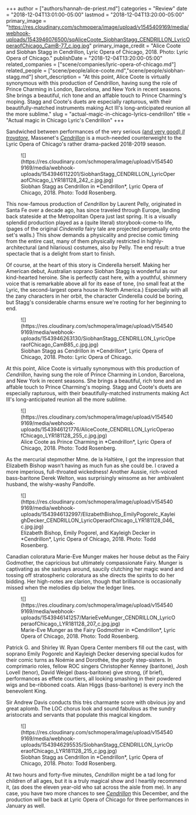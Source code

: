 +++
author = ["authors/hannah-de-priest.md"]
categories = "Review"
date = "2018-12-04T13:01:00-05:00"
lastmod = "2018-12-04T13:20:00-05:00"
primary_image = "https://res.cloudinary.com/schmopera/image/upload/v1545409169/media/webhook-uploads/1543946076500/sqAliceCoote_SiobhanStagg_CENDRILLON_LyricOperaofChicago_CamB-77_c.jpg.jpg"
primary_image_credit = "Alice Coote and Siobhan Stagg in Cendrillon, Lyric Opera of Chicago, 2018. Photo: Lyric Opera of Chicago."
publishDate = "2018-12-04T13:20:00-05:00"
related_companies = ["scene/companies/lyric-opera-of-chicago.md"]
related_people = ["scene/people/alice-coote.md","scene/people/siobhan-stagg.md"]
short_description = "At this point, Alice Coote is virtually synonymous with this production of Cendrillon, having sung the role of Prince Charming in London, Barcelona, and New York in recent seasons. She brings a beautiful, rich tone and an affable touch to Prince Charming&#039;s moping. Stagg and Coote&#039;s duets are especially rapturous, with their beautifully-matched instruments making Act III&#039;s long-anticipated reunion all the more sublime."
slug = "actual-magic-in-chicago-lyrics-cendrillon"
title = "Actual magic in Chicago Lyric&#039;s Cendrillon"
+++

Sandwiched between performances of the very serious [(and very good) *Il trovatore*](/history-making-cast-in-chicagos-il-trovatore/), Massenet's [*Cendrillon*](https://www.lyricopera.org/concertstickets/calendar/2018-2019/cendrillon-opera-tickets) is a much-needed counterweight to the Lyric Opera of Chicago's rather drama-packed 2018-2019 season.

<figure data-type="image">![](https://res.cloudinary.com/schmopera/image/upload/v1545409169/media/webhook-uploads/1543946112201/SiobhanStagg_CENDRILLON_LyricOperaofChicago_LYR181128_242_c.jpg.jpg)
<figcaption>Siobhan Stagg as Cendrillon in *Cendrillon*, Lyric Opera of Chicago, 2018. Photo: Todd Rosenberg.</figcaption>
</figure>

This now-famous production of *Cendrillon* by Laurent Pelly, originated in Santa Fe over a decade ago, has since traveled through Europe, landing back stateside at the Metropolitan Opera just last spring. It is a visually splendid production played as a (quite literal) storybook-come-to life, (pages of the original *Cinderella* fairy tale are projected perpetually onto the set's walls.) This show demands a physicality and precise comic timing from the entire cast, many of them physically restricted in highly-architectural (and hilarious) costumes, also by Pelly. The end result: a true spectacle that is a delight from start to finish. 

Of course, at the heart of this story is Cinderella herself. Making her American debut, Australian soprano Siobhan Stagg is wonderful as our kind-hearted heroine. She is perfectly cast here, with a youthful, shimmery voice that is remarkable above all for its ease of tone, (no small feat at the Lyric, the second-largest opera house in North America.) Especially with all the zany characters in her orbit, the character Cinderella could be boring, but Stagg's considerable charms ensure we're rooting for her beginning to end. 

<figure data-type="image">![](https://res.cloudinary.com/schmopera/image/upload/v1545409169/media/webhook-uploads/1543946263130/SiobhanStagg_CENDRILLON_LyricOperaofChicago_CamB85_c.jpg.jpg)
<figcaption>Siobhan Stagg as Cendrillon in *Cendrillon*, Lyric Opera of Chicago, 2018. Photo: Lyric Opera of Chicago.</figcaption>
</figure>

At this point, Alice Coote is virtually synonymous with this production of *Cendrillon*, having sung the role of Prince Charming in London, Barcelona, and New York in recent seasons. She brings a beautiful, rich tone and an affable touch to Prince Charming's moping. Stagg and Coote's duets are especially rapturous, with their beautifully-matched instruments making Act III's long-anticipated reunion all the more sublime.

<figure data-type="image">![](https://res.cloudinary.com/schmopera/image/upload/v1545409169/media/webhook-uploads/1543946121776/AliceCoote_CENDRILLON_LyricOperaofChicago_LYR181128_255_c.jpg.jpg)
<figcaption>Alice Coote as Prince Charming in *Cendrillon*, Lyric Opera of Chicago, 2018. Photo: Todd Rosenberg.</figcaption>
</figure>

As the mercurial stepmother Mme. de la Haltière, I got the impression that Elizabeth Bishop wasn’t having as much fun as she could be. I craved a more imperious, full-throated wickedness! Another Aussie, rich-voiced bass-baritone Derek Welton, was surprisingly winsome as her ambivalent husband, the wishy-washy Pandolfe.

<figure data-type="image">![](https://res.cloudinary.com/schmopera/image/upload/v1545409169/media/webhook-uploads/1543946132997/ElizabethBishop_EmilyPogorelc_KayleighDecker_CENDRILLON_LyricOperaofChicago_LYR181128_046_c.jpg.jpg)
<figcaption>Elizabeth Bishop, Emily Pogorel, and Kayleigh Decker in *Cendrillon*, Lyric Opera of Chicago, 2018. Photo: Todd Rosenberg.</figcaption>
</figure>

Canadian coloratura Marie-Eve Munger makes her house debut as the Fairy Godmother, the capricious but ultimately compassionate Fairy. Munger is captivating as she sashays around, saucily clutching her magic wand and tossing off stratospheric coloratura as she directs the spirits to do her bidding. Her high-notes are clarion, though that brilliance is occasionally missed when the melodies dip below the ledger lines.

<figure data-type="image">![](https://res.cloudinary.com/schmopera/image/upload/v1545409169/media/webhook-uploads/1543946141257/MarieEveMunger_CENDRILLON_LyricOperaofChicago_LYR181128_207_c.jpg.jpg)
<figcaption>Marie-Eve Munger as the Fairy Godmother in *Cendrillon*, Lyric Opera of Chicago, 2018. Photo: Todd Rosenberg.</figcaption>
</figure>

Patrick G. and Shirley W. Ryan Opera Center members fill out the cast, with soprano Emily Pogorelc and Kayleigh Decker deserving special kudos for their comic turns as Noémie and Dorothée, the goofy step-sisters. In comprimario roles, fellow ROC singers Christopher Kenney (baritone), Josh Lovell (tenor), David Weigel (bass-baritone) give strong, (if brief), performances as effete courtiers, all looking smashing in their powdered wigs and be-ribboned coats. Alan Higgs (bass-baritone) is every inch the benevolent King.

Sir Andrew Davis conducts this très charmante score with obvious joy and great aplomb. The LOC chorus look and sound fabulous as the sundry aristocrats and servants that populate this magical kingdom. 

<figure data-type="image">![](https://res.cloudinary.com/schmopera/image/upload/v1545409169/media/webhook-uploads/1543946295535/SiobhanStagg_CENDRILLON_LyricOperaofChicago_LYR181128_215_c.jpg.jpg)
<figcaption>Siobhan Stagg as Cendrillon in *Cendrillon*, Lyric Opera of Chicago, 2018. Photo: Todd Rosenberg.</figcaption>
</figure>

At two hours and forty-five minutes, *Cendrillon* might be a tad long for children of all ages, but it is a truly magical show and I heartily recommend it, (as does the eleven year-old who sat across the aisle from me). In any case, you have two more chances to see [*Cendrillon*](https://www.lyricopera.org/concertstickets/calendar/2018-2019/cendrillon-opera-tickets) this December, and the production will be back at Lyric Opera of Chicago for three performances in January as well.
